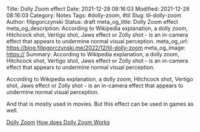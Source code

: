 Title: Dolly Zoom effect
Date: 2021-12-28 08:16:03
Modified: 2021-12-28 08:16:03
Category: Notes
Tags: #dolly-zoom, #til
Slug: til-dolly-zoom
Author: filipgorczynski
Status: draft
meta_og_title: Dolly Zoom effect
meta_og_description: According to Wikipedia explanation, a dolly zoom, Hitchcock shot, Vertigo shot, Jaws effect or Zolly shot - is an in-camera effect that appears to undermine normal visual perception.
meta_og_url: https://blog.filipgorczynski.me/2022/12/til-dolly-zoom
meta_og_image: [https://](https://blog.filipgorczynski.me/images/post/2021/12/)
Summary: According to Wikipedia explanation, a dolly zoom, Hitchcock shot, Vertigo shot, Jaws effect or Zolly shot - is an in-camera effect that appears to undermine normal visual perception.

According to Wikipedia explanation, a dolly zoom, Hitchcock shot, Vertigo shot, Jaws effect or Zolly shot - is an in-camera effect that appears to undermine normal visual perception.

And that is mostly used in movies. But this effect can be used in games as well.

[Dolly Zoom](https://en.wikipedia.org/wiki/Dolly_zoom)
[How does Dolly Zoom Works](https://filmschoolrejects.com/dolly-zoom/)
